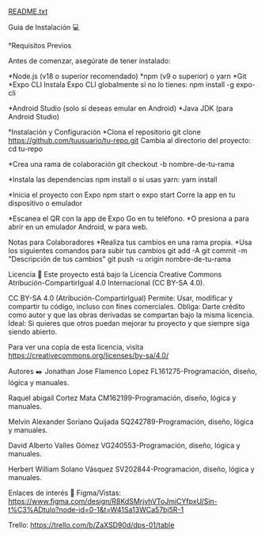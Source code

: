 [README.txt](https://github.com/user-attachments/files/18045220/README.txt)

Guia de Instalación 💻

°Requisitos Previos

Antes de comenzar, asegúrate de tener instalado:

*Node.js (v18 o superior recomendado)
*npm (v9 o superior) o yarn
*Git
*Expo CLI
Instala Expo CLI globalmente si no lo tienes:
npm install -g expo-cli

*Android Studio (solo si deseas emular en Android)
*Java JDK (para Android Studio)

°Instalación y Configuración
*Clona el repositorio
git clone https://github.com/tuusuario/tu-repo.git
Cambia al directorio del proyecto:
cd tu-repo

*Crea una rama de colaboración
git checkout -b nombre-de-tu-rama

*Instala las dependencias
npm install
o si usas yarn:
yarn install

*Inicia el proyecto con Expo
npm start
o
expo start
Corre la app en tu dispositivo o emulador

*Escanea el QR con la app de Expo Go en tu teléfono.
*O presiona a para abrir en un emulador Android, w para web.

Notas para Colaboradores
*Realiza tus cambios en una rama propia.
*Usa los siguientes comandos para subir tus cambios
git add -A
git commit -m "Descripción de tus cambios"
git push -u origin nombre-de-tu-rama

Licencia 📄
Este proyecto está bajo la Licencia Creative Commons Atribución-CompartirIgual 4.0 Internacional (CC BY-SA 4.0).

CC BY-SA 4.0 (Atribución-CompartirIgual)
Permite: Usar, modificar y compartir tu código, incluso con fines comerciales.
Obliga: Darte crédito como autor y que las obras derivadas se compartan bajo la misma licencia.
Ideal: Si quieres que otros puedan mejorar tu proyecto y que siempre siga siendo abierto.

Para ver una copia de esta licencia, visita https://creativecommons.org/licenses/by-sa/4.0/


Autores ✒️
Jonathan Jose Flamenco Lopez FL161275-Programación, diseño, lógica y manuales.

Raquel abigail Cortez Mata CM162199-Programación, diseño, lógica y manuales.

Melvin Alexander Soriano Quijada SQ242789-Programación, diseño, lógica y manuales.

David Alberto Valles Gómez VG240553-Programación, diseño, lógica y manuales.

Herbert William Solano Vásquez SV202844-Programación, diseño, lógica y manuales.

Enlaces de interés 👀
Figma/Vistas: https://www.figma.com/design/R8KdSMrjvhVToJmiCYfpxU/Sin-t%C3%ADtulo?node-id=0-1&t=W41Sa13WCa57bj5R-1

Trello: 
https://trello.com/b/ZaXSD90d/dps-01/table
